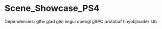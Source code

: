 # Scene_Showcase_PS4

 Dependencies:
 glfw
 glad
 glm
 imgui
 opengl
 gRPC
 protobuf
 tinyobjloader
 stb
